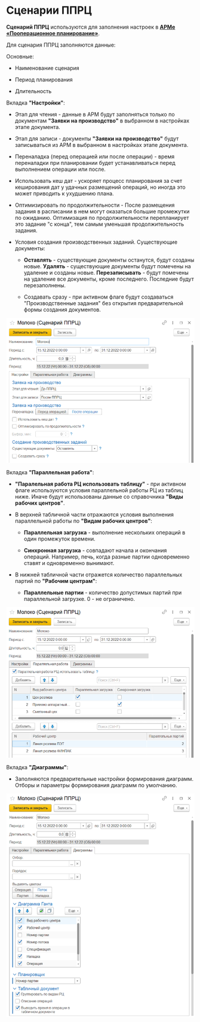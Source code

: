 # Сценарии ППРЦ

**Сценарий ППРЦ** используются для заполнения настроек в [**АРМе «Пооперационное планирование»**](OperationalPlanning.md).

Для сценария ППРЦ заполняются данные:

Основные:

- Наименование сценария

- Период планирования

- Длительность

Вкладка **"Настройки"**:

- Этап для чтения - данные в АРМ будут заполняться только по документам **"Заявки на производство"** в выбранном в настройках этапе документа.

- Этап для записи - документы **"Заявки на производство"** будут записываться из АРМ в выбранном в настройках этапе документа.

- Переналадка (перед операцией или после операции) - время переналадки при планировании будет устанавливаться перед выполнением операции или после.

- Использовать кеш дат - ускоряет процесс планирования за счет кеширования дат у удачных размещений операций, но иногда это может приводить к ухудшению плана.

- Оптимизировать по продолжительности - После размещения задания в расписании в нем могут оказаться большие промежутки по ожиданию. Оптимизация по продолжительности перепланирует это задание "с конца", тем самым уменьшая продолжительность задания.

- Условия создания производственных заданий. 
  Существующие документы: 

    - **Оставлять** - существующие документы останутся, будут созданы новые. **Удалять** - существующие документы будут помечены на удаление и созданы новые. **Перезаписывать** - будут помечены на удаление все документы, кроме последнего. Последние будут перезаполнены.

    - Создавать сразу - при активном флаге будут создаваться "Производственные задания" без открытия предварительной формы создания документов.

![1](ScenarioOperationalPlanning.assets/1.png)

Вкладка **"Параллельная работа"**:

- **"Паралельная работа РЦ использовать таблицу"** - при активном флаге используются условия параллельной работы РЦ из таблиц ниже. Иначе будут использованы данные со справочника **"Виды рабочих центров"**.

- В верхней табличной части отражаются условия выполнения параллельной работы по **"Видам рабочих центров"**: 

    - **Параллельная загрузка** - выполнение нескольких операций в один промежуток времени.

    - **Синхронная загрузка** - совпадают начала и окончания операций. Например, печь, когда разные партии одновременно ставят и одновременно вынимают.

- В нижней табличной части отражется количество параллельных партий по **"Рабочим центрам"**:

    - **Параллельные партии** - количество допустимых партий при параллельной загрузке. 0 - не ограничено.

![2](ScenarioOperationalPlanning.assets/2.png)  

Вкладка **"Диаграммы"**: 

- Заполняются предварительные настройки формирования диаграмм. Отборы и параметры формирования диаграмм по умолчанию.

![3](ScenarioOperationalPlanning.assets/3.png)